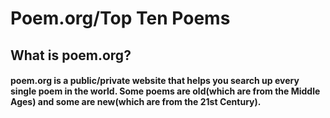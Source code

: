 # Poem.org/Top Ten Poems
## What is poem.org?
#### poem.org is a public/private website that helps you search up every single poem in the world. Some poems are old(which are from the Middle Ages) and some are new(which are from the 21st Century).
